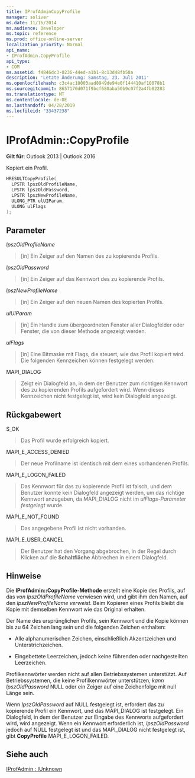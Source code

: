 ```yaml
---
title: IProfAdminCopyProfile
manager: soliver
ms.date: 11/16/2014
ms.audience: Developer
ms.topic: reference
ms.prod: office-online-server
localization_priority: Normal
api_name:
- IProfAdmin.CopyProfile
api_type:
- COM
ms.assetid: f4846dc3-0236-44ed-a1b1-8c13d48fb58a
description: 'Letzte Änderung: Samstag, 23. Juli 2011'
ms.openlocfilehash: c3c4ac10003aad8949de94e0f144410af10078b1
ms.sourcegitcommit: 8657170d071f9bcf680aba50b9c07f2a4fb82283
ms.translationtype: MT
ms.contentlocale: de-DE
ms.lasthandoff: 04/28/2019
ms.locfileid: "33437238"
---
```

# <a name="iprofadmincopyprofile"></a>IProfAdmin::CopyProfile

  
  
**Gilt für**: Outlook 2013 | Outlook 2016 
  
Kopiert ein Profil.
  
```cpp
HRESULTCopyProfile(
  LPSTR lpszOldProfileName,
  LPSTR lpszOldPassword,
  LPSTR lpszNewProfileName,
  ULONG_PTR ulUIParam,
  ULONG ulFlags
);
```

## <a name="parameters"></a>Parameter

 _lpszOldProfileName_
  
> [in] Ein Zeiger auf den Namen des zu kopierende Profils.
    
 _lpszOldPassword_
  
> [in] Ein Zeiger auf das Kennwort des zu kopierende Profils.
    
 _lpszNewProfileName_
  
> [in] Ein Zeiger auf den neuen Namen des kopierten Profils.
    
 _ulUIParam_
  
> [in] Ein Handle zum übergeordneten Fenster aller Dialogfelder oder Fenster, die von dieser Methode angezeigt werden.
    
 _ulFlags_
  
> [in] Eine Bitmaske mit Flags, die steuert, wie das Profil kopiert wird. Die folgenden Kennzeichen können festgelegt werden:
    
MAPI_DIALOG 
  
> Zeigt ein Dialogfeld an, in dem der Benutzer zum richtigen Kennwort des zu kopierenden Profils aufgefordert wird. Wenn dieses Kennzeichen nicht festgelegt ist, wird kein Dialogfeld angezeigt.
    
## <a name="return-value"></a>Rückgabewert

S_OK 
  
> Das Profil wurde erfolgreich kopiert.
    
MAPI_E_ACCESS_DENIED 
  
> Der neue Profilname ist identisch mit dem eines vorhandenen Profils.
    
MAPI_E_LOGON_FAILED 
  
> Das Kennwort für das zu kopierende Profil ist falsch, und dem Benutzer konnte kein Dialogfeld angezeigt werden, um das richtige Kennwort anzugeben, da MAPI_DIALOG nicht im  _ulFlags-Parameter festgelegt_ wurde. 
    
MAPI_E_NOT_FOUND 
  
> Das angegebene Profil ist nicht vorhanden.
    
MAPI_E_USER_CANCEL 
  
> Der Benutzer hat den Vorgang abgebrochen, in der Regel durch Klicken auf die **Schaltfläche** Abbrechen in einem Dialogfeld. 
    
## <a name="remarks"></a>Hinweise

Die **IProfAdmin::CopyProfile-Methode** erstellt eine Kopie des Profils, auf das _von lpszOldProfileName_ verwiesen wird, und gibt ihm den Namen, auf den _lpszNewProfileName verweist._ Beim Kopieren eines Profils bleibt die Kopie mit demselben Kennwort wie das Original erhalten.
  
Der Name des ursprünglichen Profils, sein Kennwort und die Kopie können bis zu 64 Zeichen lang sein und die folgenden Zeichen enthalten:
  
- Alle alphanumerischen Zeichen, einschließlich Akzentzeichen und Unterstrichzeichen.
    
- Eingebettete Leerzeichen, jedoch keine führenden oder nachgestellten Leerzeichen.
    
Profilkennwörter werden nicht auf allen Betriebssystemen unterstützt. Auf Betriebssystemen, die keine Profilkennwörter unterstützen,  _kann lpszOldPassword_ NULL oder ein Zeiger auf eine Zeichenfolge mit null Länge sein. 
  
Wenn  _lpszOldPassword_ auf NULL festgelegt ist, erfordert das zu kopierende Profil ein Kennwort, und das MAPI_DIALOG ist festgelegt. Ein Dialogfeld, in dem der Benutzer zur Eingabe des Kennworts aufgefordert wird, wird angezeigt. Wenn ein Kennwort erforderlich ist,  _lpszOldPassword_ jedoch auf NULL festgelegt ist und das MAPI_DIALOG nicht festgelegt ist, gibt **CopyProfile** MAPI_E_LOGON_FAILED. 
  
## <a name="see-also"></a>Siehe auch



[IProfAdmin : IUnknown](iprofadminiunknown.md)

